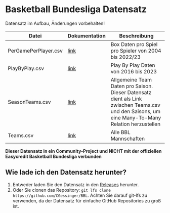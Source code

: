 # Basketball Bundesliga Datensatz
Datensatz im Aufbau, Änderungen vorbehalten!

|Datei|Dokumentation|Beschreibung|
|---|---|---|
|PerGamePerPlayer.csv|[link](https://github.com/CGessinger/BBL/wiki/PerGamePerPlayer-Documentation)|Box Daten pro Spiel pro Spieler von 2004 bis 2022/23|
|PlayByPlay.csv|[link](https://github.com/CGessinger/BBL/wiki/PlayByPlay-Documentation)|Play By Play Daten von 2016 bis 2023|
|SeasonTeams.csv|[link](https://github.com/CGessinger/BBL/wiki/SeasonTeams-Documentation)|Allgemeine Team Daten pro Saison. Dieser Datensatz dient als Link zwischen Teams.csv und den Saisons, um eine Many-To-Many Relation herzustellen|
|Teams.csv|[link](https://github.com/CGessinger/BBL/wiki/Teams-Documentation)|Alle BBL Mannschaften|

**Dieser Datensatz in ein Community-Project und NICHT mit der offiziellen Easycredit Basketball Bundesliga verbunden**

## Wie lade ich den Datensatz herunter?
1. Entweder laden Sie den Datensatz in den [Releases](https://github.com/CGessinger/BBL/releases/) herunter.
2. Oder Sie clonen das Repository: `git lfs clone https://github.com/CGessinger/BBL`. Achten Sie darauf git-lfs zu verwenden, da der Datensatz für einfache GitHub Repositories zu groß ist. 
